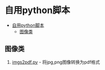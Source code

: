 # 自用python脚本

- [自用python脚本](#自用python脚本)
  - [图像类](#图像类)



## 图像类

1. [imgs2pdf.py](./img2pdf.py) - 将jpg,png图像转换为pdf格式
